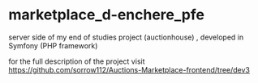 # marketplace_d-enchere_pfe
server side of my end of studies project (auctionhouse) , developed in Symfony (PHP framework)

for the full description of the project visit https://github.com/sorrow112/Auctions-Marketplace-frontend/tree/dev3
